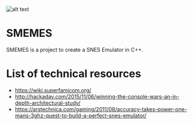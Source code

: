 ![alt text](http://logonoid.com/images/super-nintendo-logo.png)
# SMEMES
SMEMES is a project to create a SNES Emulator in C++.

# List of technical resources

* https://wiki.superfamicom.org/
* http://hackaday.com/2015/11/06/winning-the-console-wars-an-in-depth-architectural-study/
* https://arstechnica.com/gaming/2011/08/accuracy-takes-power-one-mans-3ghz-quest-to-build-a-perfect-snes-emulator/
